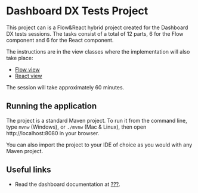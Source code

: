 # Dashboard DX Tests Project

This project can is a Flow&React hybrid project created for the Dashboard DX tests sessions.
The tasks consist of a total of 12 parts, 6 for the Flow component and 6 for the React component.

The instructions are in the view classes where the implementation will also take place:
- [Flow view](src/main/java/com/example/application/views/flowview/FlowView.java)
- [React view](src/main/frontend/views/react-view.tsx)

The session will take approximately 60 minutes.

## Running the application

The project is a standard Maven project. To run it from the command line,
type `mvnw` (Windows), or `./mvnw` (Mac & Linux), then open
http://localhost:8080 in your browser.

You can also import the project to your IDE of choice as you would with any
Maven project.

## Useful links

- Read the dashboard documentation at [???](https://???).
